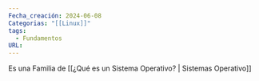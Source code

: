 ```yaml
---
Fecha_creación: 2024-06-08
Categorias: "[[Linux]]"
tags:
  - Fundamentos
URL:
---
```

Es una Familia de [[¿Qué es un Sistema Operativo? | Sistemas Operativo]]


